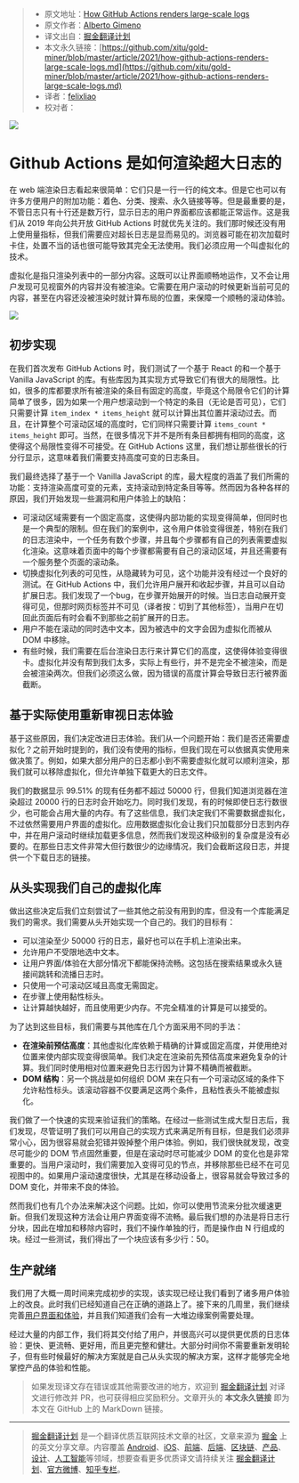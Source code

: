 > * 原文地址：[How GitHub Actions renders large-scale logs](https://github.blog/2021-03-25-how-github-actions-renders-large-scale-logs/)
> * 原文作者：[Alberto Gimeno](https://github.blog/author/gimenete/)
> * 译文出自：[掘金翻译计划](https://github.com/xitu/gold-miner)
> * 本文永久链接：[https://github.com/xitu/gold-miner/blob/master/article/2021/how-github-actions-renders-large-scale-logs.md](https://github.com/xitu/gold-miner/blob/master/article/2021/how-github-actions-renders-large-scale-logs.md)
> * 译者：[felixliao](https://github.com/felixliao)
> * 校对者：

![](https://github.blog/wp-content/uploads/2019/03/engineering-social.png?fit=1201%2C630)

# Github Actions 是如何渲染超大日志的

在 web 端渲染日志看起来很简单：它们只是一行一行的纯文本。但是它也可以有许多方便用户的附加功能：着色、分类、搜索、永久链接等等。但是最重要的是，不管日志只有十行还是数万行，显示日志的用户界面都应该都能正常运作。这是我们从 
 2019 年向公共开放 GitHub Actions 时就优先关注的。我们那时候还没有用上使用量指标，但我们需要应对超长日志是显而易见的。浏览器可能在初次加载时卡住，处置不当的话也很可能导致其完全无法使用。我们必须应用一个叫虚拟化的技术。

虚拟化是指只渲染列表中的一部分内容。这既可以让界面顺畅地运作，又不会让用户发现可见视窗外的内容并没有被渲染。它需要在用户滚动的时候更新当前可见的内容，甚至在内容还没被渲染时就计算布局的位置，来保障一个顺畅的滚动体验。

![](https://github.blog/wp-content/uploads/2021/03/large-scale-log-rendering-fig-1.png?w=442&resize=442%2C374)

## 初步实现

在我们首次发布 GitHub Actions 时，我们测试了一个基于 React 的和一个基于 Vanilla JavaScript 的库。有些库因为其实现方式导致它们有很大的局限性。比如，很多的库都要求所有被渲染的条目有固定的高度，毕竟这个局限令它们的计算简单了很多，因为如果一个用户想滚动到一个特定的条目（无论是否可见），它们只需要计算 `item_index * items_height` 就可以计算出其位置并滚动过去。而且，在计算整个可滚动区域的高度时，它们同样只需要计算 `items_count * items_height` 即可。当然，在很多情况下并不是所有条目都拥有相同的高度，这使得这个局限性变得不可接受。在 GitHub Actions 这里，我们想让那些很长的行分行显示，这意味着我们需要支持高度可变的日志条目。

我们最终选择了基于一个 Vanilla JavaScript 的库，最大程度的涵盖了我们所需的功能：支持渲染高度可变的元素，支持滚动到特定条目等等。然而因为各种各样的原因，我们开始发现一些漏洞和用户体验上的缺陷：

- 可滚动区域需要有一个固定高度，这使得内部功能的实现变得简单，但同时也是一个典型的限制。但在我们的案例中，这令用户体验变得很差，特别在我们的日志渲染中，一个任务有数个步骤，并且每个步骤都有自己的列表需要虚拟化渲染。这意味着页面中的每个步骤都需要有自己的滚动区域，并且还需要有一个服务整个页面的滚动条。
- 切换虚拟化列表的可见性，从隐藏转为可见，这个功能并没有经过一个良好的测试。在 GitHub Actions 中，我们允许用户展开和收起步骤，并且可以自动扩展日志。我们发现了一个bug，在步骤开始展开的时候。当日志自动展开变得可见，但那时网页标签并不可见（译者按：切到了其他标签），当用户在切回此页面后有时会看不到那些之前扩展开的日志。
- 用户不能在滚动的同时选中文本，因为被选中的文字会因为虚拟化而被从 DOM 中移除。
- 有些时候，我们需要在后台渲染日志行来计算它们的高度，这使得体验变得很卡。虚拟化并没有帮到我们太多，实际上有些行，并不是完全不被渲染，而是会被渲染两次。但我们必须这么做，因为错误的高度计算会导致日志行被界面截断。

## 基于实际使用重新审视日志体验

基于这些原因，我们决定改进日志体验。我们从一个问题开始：我们是否还需要虚拟化？之前开始时提到的，我们没有使用的指标，但我们现在可以依据真实使用来做决策了。例如，如果大部分用户的日志都小到不需要虚拟化就可以顺利渲染，那我们就可以移除虚拟化，但允许单独下载更大的日志文件。

我们的数据显示 99.51% 的现有任务都不超过 50000 行，但我们知道浏览器在渲染超过 20000 行的日志时会开始吃力。同时我们发现，有的时候即使日志行数很少，也可能会占用大量的内存。有了这些信息，我们决定我们不需要数据虚拟化，不过依然需要用户界面的虚拟化。应用数据虚拟化会让我们只加载部分日志到内存中，并在用户滚动时继续加载更多信息，然而我们发现这种级别的复杂度是没有必要的。在那些日志文件非常大但行数很少的边缘情况，我们会截断这段日志，并提供一个下载日志的链接。

## 从头实现我们自己的虚拟化库

做出这些决定后我们立刻尝试了一些其他之前没有用到的库，但没有一个库能满足我们的需求。我们需要从头开始实现一个自己的。我们的目标有：

- 可以渲染至少 50000 行的日志，最好也可以在手机上渲染出来。
- 允许用户不受限地选中文本。
- 让用户界面/体验在大部分情况下都能保持流畅。这包括在搜索结果或永久链接间跳转和流播日志时。
- 只使用一个可滚动区域且高度无需固定。
- 在步骤上使用黏性标头。
- 让计算越快越好，而且使用更少内存。不完全精准的计算是可以接受的。

为了达到这些目标，我们需要与其他库在几个方面采用不同的手法：

- **在渲染前预估高度**：其他虚拟化库依赖于精确的计算或固定高度，并使用绝对位置来使内部实现变得很简单。我们决定在渲染前先预估高度来避免复杂的计算。我们同时使用相对位置来避免日志行因为计算不精确而被截断。
- **DOM 结构**：另一个挑战是如何组织 DOM 来在只有一个可滚动区域的条件下允许粘性标头。该滚动容器不仅要满足这两个条件，且粘性表头不能被虚拟化。

我们做了一个快速的实现来验证我们的策略。在经过一些测试生成大型日志后，我们发现，尽管证明了我们可以用自己的实现方式来满足所有目标，但是我们必须非常小心，因为很容易就会犯错并毁掉整个用户体验。例如，我们很快就发现，改变尽可能少的 DOM 节点固然重要，但是在滚动时尽可能减少 DOM 的变化也是非常重要的。当用户滚动时，我们需要加入变得可见的节点，并移除那些已经不在可见视图中的。如果用户滚动速度很快，尤其是在移动设备上，很容易就会导致过多的 DOM 变化，并带来不良的体验。

然而我们也有几个办法来解决这个问题。比如，你可以使用节流来分批次缓速更新。但我们发现这种方法会让用户界面变得不流畅。最后我们想的办法是将日志行分块，因此在增加和移除内容时，我们不操作单独的行，而是操作由 N 行组成的块。经过一些测试，我们得出了一个块应该有多少行：50。

## 生产就绪

我们用了大概一周时间来完成初步的实现，该实现已经让我们看到了诸多用户体验上的改良。此时我们已经知道自己在正确的道路上了。接下来的几周里，我们继续完善[用户界面和体验](https://github.blog/2020-09-23-a-better-logs-experience-with-github-actions/)，并且我们知道我们会有一大堆边缘案例需要处理。

经过大量的内部工作，我们将其交付给了用户，并很高兴可以提供更优质的日志体验：更快、更流畅、更好用，而且更完整和健壮。大部分时间你不需要重新发明轮子，但有些时候最好的解决方案就是自己从头实现的解决方案，这样才能够完全地掌控产品的体验和性能。

> 如果发现译文存在错误或其他需要改进的地方，欢迎到 [掘金翻译计划](https://github.com/xitu/gold-miner) 对译文进行修改并 PR，也可获得相应奖励积分。文章开头的 **本文永久链接** 即为本文在 GitHub 上的 MarkDown 链接。

---

> [掘金翻译计划](https://github.com/xitu/gold-miner) 是一个翻译优质互联网技术文章的社区，文章来源为 [掘金](https://juejin.im) 上的英文分享文章。内容覆盖 [Android](https://github.com/xitu/gold-miner#android)、[iOS](https://github.com/xitu/gold-miner#ios)、[前端](https://github.com/xitu/gold-miner#前端)、[后端](https://github.com/xitu/gold-miner#后端)、[区块链](https://github.com/xitu/gold-miner#区块链)、[产品](https://github.com/xitu/gold-miner#产品)、[设计](https://github.com/xitu/gold-miner#设计)、[人工智能](https://github.com/xitu/gold-miner#人工智能)等领域，想要查看更多优质译文请持续关注 [掘金翻译计划](https://github.com/xitu/gold-miner)、[官方微博](http://weibo.com/juejinfanyi)、[知乎专栏](https://zhuanlan.zhihu.com/juejinfanyi)。
